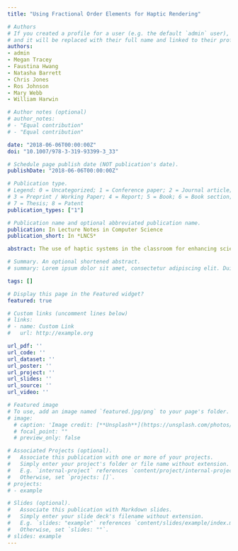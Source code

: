 ```yaml
---
title: "Using Fractional Order Elements for Haptic Rendering"

# Authors
# If you created a profile for a user (e.g. the default `admin` user), write the username (folder name) here 
# and it will be replaced with their full name and linked to their profile.
authors:
- admin
- Megan Tracey
- Faustina Hwang
- Natasha Barrett
- Chris Jones
- Ros Johnson
- Mary Webb
- William Harwin

# Author notes (optional)
# author_notes:
# - "Equal contribution"
# - "Equal contribution"

date: "2018-06-06T00:00:00Z"
doi: "10.1007/978-3-319-93399-3_33"

# Schedule page publish date (NOT publication's date).
publishDate: "2018-06-06T00:00:00Z"

# Publication type.
# Legend: 0 = Uncategorized; 1 = Conference paper; 2 = Journal article;
# 3 = Preprint / Working Paper; 4 = Report; 5 = Book; 6 = Book section;
# 7 = Thesis; 8 = Patent
publication_types: ["1"]

# Publication name and optional abbreviated publication name.
publication: In Lecture Notes in Computer Science 
publication_short: In *LNCS*

abstract: The use of haptic systems in the classroom for enhancing science education is an underexplored area. In the education literature, it has been reported that certain concepts in science education are difficult for students to grasp and, as a result, misconceptions can be formed in the students’ knowledge. We conducted a study with 62 Year 8 (typically 12–13 years old) students who used a haptic application to study cell biology, specifically the concept of diffusion across a cell membrane. The preliminary analysis of the feedback from the students suggests opportunities for haptic applications to enhance their learning, and also highlights a number of points to consider in the design of the application, including the choice of haptic interface and the design of the virtual environment.

# Summary. An optional shortened abstract.
# summary: Lorem ipsum dolor sit amet, consectetur adipiscing elit. Duis posuere tellus ac convallis placerat. Proin tincidunt magna sed ex sollicitudin condimentum.

tags: []

# Display this page in the Featured widget?
featured: true

# Custom links (uncomment lines below)
# links:
# - name: Custom Link
#   url: http://example.org

url_pdf: ''
url_code: ''
url_dataset: ''
url_poster: ''
url_project: ''
url_slides: ''
url_source: ''
url_video: ''

# Featured image
# To use, add an image named `featured.jpg/png` to your page's folder. 
# image:
  # caption: 'Image credit: [**Unsplash**](https://unsplash.com/photos/pLCdAaMFLTE)'
  # focal_point: ""
  # preview_only: false

# Associated Projects (optional).
#   Associate this publication with one or more of your projects.
#   Simply enter your project's folder or file name without extension.
#   E.g. `internal-project` references `content/project/internal-project/index.md`.
#   Otherwise, set `projects: []`.
# projects:
# - example

# Slides (optional).
#   Associate this publication with Markdown slides.
#   Simply enter your slide deck's filename without extension.
#   E.g. `slides: "example"` references `content/slides/example/index.md`.
#   Otherwise, set `slides: ""`.
# slides: example
---
```

